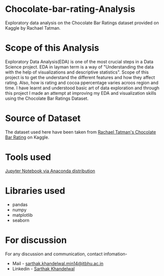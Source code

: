 # Chocolate-bar-rating-Analysis
Exploratory data analysis on the Chocolate Bar Ratings dataset provided on Kaggle by Rachael Tatman.

# Scope of this Analysis
Exploratory Data Analysis(EDA) is one of the most crucial steps in a Data Science project. EDA in layman term is a way of "Understanding the data with the help of visualizations and descriptive statistics". Scope of this project is to get the understand the different features and how they affect rating. Also, how is rating and cocoa ppercentage varies acroos region and time. 
I have learnt and understood basic art of data exploration and through this project I made an attempt at improving my EDA and visualization skills using the Chocolate Bar Ratings Dataset.

# Source of Dataset
The dataset used here have been taken from [Rachael Tatman's Chocolate Bar Rating](https://www.kaggle.com/rtatman/chocolate-bar-ratings?select=flavors_of_cacao.csv) on Kaggle.

# Tools used
[Jupyter Notebook via Anaconda distribution](https://jupyter.org/)

# Libraries used
* pandas
* numpy
* matplotlib
* seaborn

# For discussion
For any discussion and communication, contact infomation- 
* Mail - sarthak.khandelwal.min14@itbhu.ac.in
* Linkedin - [Sarthak Khandelwal](https://www.linkedin.com/in/sarthak-khandelwal-0b54b2110/)

